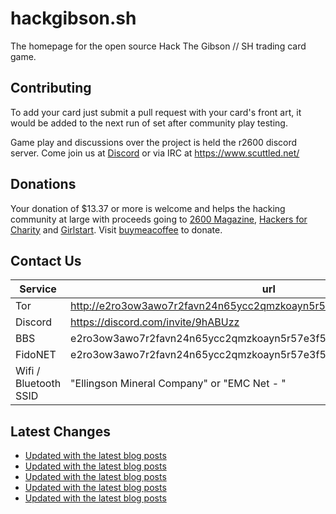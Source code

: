 # hackgibson.sh
The homepage for the open source Hack The Gibson // SH trading card game.


## Contributing

To add your card just submit a pull request with your card's front art, it would be added to the next run of set after community play testing.

Game play and discussions over the project is held the r2600 discord server. Come join us at [Discord](https://discord.com/invite/9hABUzz) or via IRC at https://www.scuttled.net/


## Donations

Your donation of $13.37 or more is welcome and helps the hacking community at large with proceeds going to [2600 Magazine](https://2600.com/), [Hackers for Charity](https://hackersforcharity.org) and [Girlstart](https://girlstart.org).  Visit [buymeacoffee](https://www.buymeacoffee.com/hackgibson.sh) to donate.


## Contact Us

Service | url
-|-
Tor | http://e2ro3ow3awo7r2favn24n65ycc2qmzkoayn5r57e3f56nvjwdcgg32ad.onion
Discord | https://discord.com/invite/9hABUzz
BBS | e2ro3ow3awo7r2favn24n65ycc2qmzkoayn5r57e3f56nvjwdcgg32ad.onion:23
FidoNET | e2ro3ow3awo7r2favn24n65ycc2qmzkoayn5r57e3f56nvjwdcgg32ad.onion:24554
Wifi / Bluetooth SSID | "Ellingson Mineral Company" or "EMC Net - <fidonet address>"

## Latest Changes
<!-- BLOG-POST-LIST:START -->
- [Updated with the latest blog posts](https://github.com/DFW2600/hackgibson.sh/commit/906a4e19b119ae58b4d6f56096ad34b15b1e05cc)
- [Updated with the latest blog posts](https://github.com/DFW2600/hackgibson.sh/commit/5d2bb4f2cf20d4b77875941ca0519bee644b8447)
- [Updated with the latest blog posts](https://github.com/DFW2600/hackgibson.sh/commit/a7308e93cfc7c84b27ee00852f0750e7d3f30bf5)
- [Updated with the latest blog posts](https://github.com/DFW2600/hackgibson.sh/commit/0e71b49160a21a131b246a6f87892fe0f0d55fed)
- [Updated with the latest blog posts](https://github.com/DFW2600/hackgibson.sh/commit/12e9d3d85867d3071d11a518fc9395ae8d155636)
<!-- BLOG-POST-LIST:END -->

